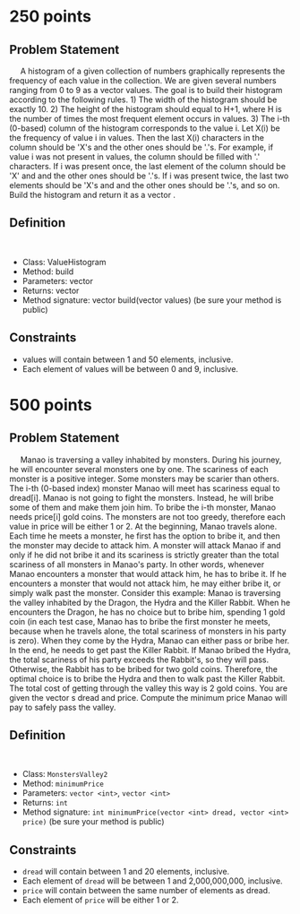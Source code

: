 250 points
==========

Problem Statement
-----------------
    
A histogram of a given collection of numbers graphically represents the frequency of each value in the collection. We are given several numbers ranging from 0 to 9 as a vector <int> values. The goal is to build their histogram according to the following rules.  1) The width of the histogram should be exactly 10.  2) The height of the histogram should equal to H+1, where H is the number of times the most frequent element occurs in values.  3) The i-th (0-based) column of the histogram corresponds to the value i. Let X(i) be the frequency of value i in values. Then the last X(i) characters in the column should be 'X's and the other ones should be '.'s. For example, if value i was not present in values, the column should be filled with '.' characters. If i was present once, the last element of the column should be 'X' and and the other ones should be '.'s. If i was present twice, the last two elements should be 'X's and and the other ones should be '.'s, and so on.  Build the histogram and return it as a vector <string>.

Definition
----------
    
- Class: ValueHistogram
- Method: build
- Parameters: vector <int>
- Returns: vector <string>
- Method signature: vector <string> build(vector <int> values)
(be sure your method is public)
    

Constraints
-----------

- values will contain between 1 and 50 elements, inclusive.
- Each element of values will be between 0 and 9, inclusive.


500 points
==========

Problem Statement
-----------------
    
Manao is traversing a valley inhabited by monsters. During his journey, he will encounter several monsters one by one. The scariness of each monster is a positive integer. Some monsters may be scarier than others. The i-th (0-based index) monster Manao will meet has scariness equal to dread[i].  Manao is not going to fight the monsters. Instead, he will bribe some of them and make them join him. To bribe the i-th monster, Manao needs price[i] gold coins. The monsters are not too greedy, therefore each value in price will be either 1 or 2.  At the beginning, Manao travels alone. Each time he meets a monster, he first has the option to bribe it, and then the monster may decide to attack him. A monster will attack Manao if and only if he did not bribe it and its scariness is strictly greater than the total scariness of all monsters in Manao's party. In other words, whenever Manao encounters a monster that would attack him, he has to bribe it. If he encounters a monster that would not attack him, he may either bribe it, or simply walk past the monster.     Consider this example: Manao is traversing the valley inhabited by the Dragon, the Hydra and the Killer Rabbit. When he encounters the Dragon, he has no choice but to bribe him, spending 1 gold coin (in each test case, Manao has to bribe the first monster he meets, because when he travels alone, the total scariness of monsters in his party is zero). When they come by the Hydra, Manao can either pass or bribe her. In the end, he needs to get past the Killer Rabbit. If Manao bribed the Hydra, the total scariness of his party exceeds the Rabbit's, so they will pass. Otherwise, the Rabbit has to be bribed for two gold coins. Therefore, the optimal choice is to bribe the Hydra and then to walk past the Killer Rabbit. The total cost of getting through the valley this way is 2 gold coins.  You are given the vector <int>s dread and price. Compute the minimum price Manao will pay to safely pass the valley.

Definition
----------
    
- Class: `MonstersValley2`
- Method: `minimumPrice`
- Parameters: `vector <int>`, `vector <int>`
- Returns: `int`
- Method signature: `int minimumPrice(vector <int> dread, vector <int> price)`
(be sure your method is public)
    

Constraints
-----------

- `dread` will contain between 1 and 20 elements, inclusive.
- Each element of `dread` will be between 1 and 2,000,000,000, inclusive.
- `price` will contain between the same number of elements as dread.
- Each element of `price` will be either 1 or 2.
